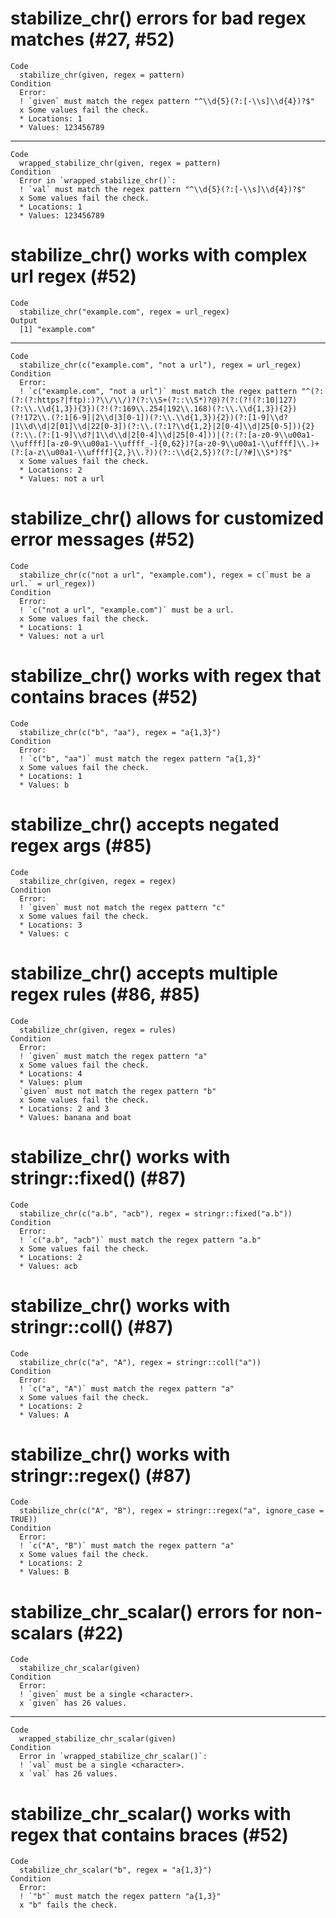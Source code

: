 # stabilize_chr() errors for bad regex matches (#27, #52)

    Code
      stabilize_chr(given, regex = pattern)
    Condition
      Error:
      ! `given` must match the regex pattern "^\\d{5}(?:[-\\s]\\d{4})?$"
      x Some values fail the check.
      * Locations: 1
      * Values: 123456789

---

    Code
      wrapped_stabilize_chr(given, regex = pattern)
    Condition
      Error in `wrapped_stabilize_chr()`:
      ! `val` must match the regex pattern "^\\d{5}(?:[-\\s]\\d{4})?$"
      x Some values fail the check.
      * Locations: 1
      * Values: 123456789

# stabilize_chr() works with complex url regex (#52)

    Code
      stabilize_chr("example.com", regex = url_regex)
    Output
      [1] "example.com"

---

    Code
      stabilize_chr(c("example.com", "not a url"), regex = url_regex)
    Condition
      Error:
      ! `c("example.com", "not a url")` must match the regex pattern "^(?:(?:(?:https?|ftp):)?\\/\\/)?(?:\\S+(?::\\S*)?@)?(?:(?!(?:10|127)(?:\\.\\d{1,3}){3})(?!(?:169\\.254|192\\.168)(?:\\.\\d{1,3}){2})(?!172\\.(?:1[6-9]|2\\d|3[0-1])(?:\\.\\d{1,3}){2})(?:[1-9]\\d?|1\\d\\d|2[01]\\d|22[0-3])(?:\\.(?:1?\\d{1,2}|2[0-4]\\d|25[0-5])){2}(?:\\.(?:[1-9]\\d?|1\\d\\d|2[0-4]\\d|25[0-4]))|(?:(?:[a-z0-9\\u00a1-\\uffff][a-z0-9\\u00a1-\\uffff_-]{0,62})?[a-z0-9\\u00a1-\\uffff]\\.)+(?:[a-z\\u00a1-\\uffff]{2,}\\.?))(?::\\d{2,5})?(?:[/?#]\\S*)?$"
      x Some values fail the check.
      * Locations: 2
      * Values: not a url

# stabilize_chr() allows for customized error messages (#52)

    Code
      stabilize_chr(c("not a url", "example.com"), regex = c(`must be a url.` = url_regex))
    Condition
      Error:
      ! `c("not a url", "example.com")` must be a url.
      x Some values fail the check.
      * Locations: 1
      * Values: not a url

# stabilize_chr() works with regex that contains braces (#52)

    Code
      stabilize_chr(c("b", "aa"), regex = "a{1,3}")
    Condition
      Error:
      ! `c("b", "aa")` must match the regex pattern "a{1,3}"
      x Some values fail the check.
      * Locations: 1
      * Values: b

# stabilize_chr() accepts negated regex args (#85)

    Code
      stabilize_chr(given, regex = regex)
    Condition
      Error:
      ! `given` must not match the regex pattern "c"
      x Some values fail the check.
      * Locations: 3
      * Values: c

# stabilize_chr() accepts multiple regex rules (#86, #85)

    Code
      stabilize_chr(given, regex = rules)
    Condition
      Error:
      ! `given` must match the regex pattern "a"
      x Some values fail the check.
      * Locations: 4
      * Values: plum
      `given` must not match the regex pattern "b"
      x Some values fail the check.
      * Locations: 2 and 3
      * Values: banana and boat

# stabilize_chr() works with stringr::fixed() (#87)

    Code
      stabilize_chr(c("a.b", "acb"), regex = stringr::fixed("a.b"))
    Condition
      Error:
      ! `c("a.b", "acb")` must match the regex pattern "a.b"
      x Some values fail the check.
      * Locations: 2
      * Values: acb

# stabilize_chr() works with stringr::coll() (#87)

    Code
      stabilize_chr(c("a", "A"), regex = stringr::coll("a"))
    Condition
      Error:
      ! `c("a", "A")` must match the regex pattern "a"
      x Some values fail the check.
      * Locations: 2
      * Values: A

# stabilize_chr() works with stringr::regex() (#87)

    Code
      stabilize_chr(c("A", "B"), regex = stringr::regex("a", ignore_case = TRUE))
    Condition
      Error:
      ! `c("A", "B")` must match the regex pattern "a"
      x Some values fail the check.
      * Locations: 2
      * Values: B

# stabilize_chr_scalar() errors for non-scalars (#22)

    Code
      stabilize_chr_scalar(given)
    Condition
      Error:
      ! `given` must be a single <character>.
      x `given` has 26 values.

---

    Code
      wrapped_stabilize_chr_scalar(given)
    Condition
      Error in `wrapped_stabilize_chr_scalar()`:
      ! `val` must be a single <character>.
      x `val` has 26 values.

# stabilize_chr_scalar() works with regex that contains braces (#52)

    Code
      stabilize_chr_scalar("b", regex = "a{1,3}")
    Condition
      Error:
      ! `"b"` must match the regex pattern "a{1,3}"
      x "b" fails the check.

